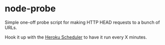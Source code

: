 node-probe
==========

Simple one-off probe script for making HTTP HEAD requests to a bunch of URLs.

Hook it up with the [Heroku Scheduler](https://devcenter.heroku.com/articles/scheduler) to have it run every X minutes.
